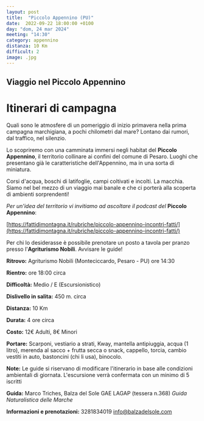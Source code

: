 ```yaml
---
layout: post
title:  "Piccolo Appennino (PU)"
date:  2022-09-22 18:00:00 +0100
day: "dom, 24 mar 2024"
meeting: "14:30"
category: appennino 
distanza: 10 Km
difficult: 2
image: .jpg
---
```


## Viaggio nel Piccolo Appennino

# Itinerari di campagna

Quali sono le atmosfere di un pomeriggio di inizio primavera nella prima campagna marchigiana, a pochi chilometri dal mare? Lontano dai rumori, dal traffico, nel silenzio.

Lo scopriremo con una camminata immersi negli habitat del **Piccolo Appennino**, il territorio collinare ai confini del comune di Pesaro. Luoghi che presentano già le caratteristiche dell'Appennino, ma in una sorta di miniatura.

Corsi d'acqua, boschi di latifoglie, campi coltivati e incolti. La macchia. Siamo nel bel mezzo di un viaggio mai banale e che ci porterà alla scoperta di ambienti sorprendenti!

*Per un'idea del territorio vi invitiamo ad ascoltare il podcast del* **Piccolo Appennino**: 

[https://fattidimontagna.it/rubriche/piccolo-appennino-incontri-fatti/](https://fattidimontagna.it/rubriche/piccolo-appennino-incontri-fatti/)

Per chi lo desiderasse è possibile prenotare un posto a tavola per pranzo presso l'**Agriturismo Nobili**. Avvisare le guide!

**Ritrovo:** Agriturismo Nobili (Monteciccardo, Pesaro - PU) ore 14:30

**Rientro:** ore 18:00 circa 

**Difficoltà:** Medio / E (Escursionistico)

**Dislivello in salita:**  450 m. circa

**Distanza:** 10 Km

**Durata:** 4 ore circa

**Costo:** 12€ Adulti, 8€ Minori


**Portare:** Scarponi, vestiario a strati, Kway, mantella antipiuggia, acqua (1 litro), merenda al sacco + frutta secca o snack, cappello, torcia, cambio vestiti in auto, bastoncini (chi li usa), binocolo. 

**Note:** Le guide si riservano di modificare l'itinerario in base alle condizioni ambientali di giornata. L'escursione verrà confermata con un minimo di 5 iscritti

**Guida:** Marco Triches, Balza del Sole GAE LAGAP (tessera n.368)
*Guida Naturalistica delle Marche*

**Informazioni e prenotazioni:** 3281834019 info@balzadelsole.com
